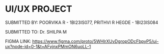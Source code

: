 # UI/UX PROJECT
SUBMITTED BY:
POORVIKA R - 1BI23IS077, 
PRITHVI R HEGDE - 1BI23IS084

SUBMITTED TO:
Dr. SHILPA M

FIGMA LINK: https://www.figma.com/proto/5WHlrXUvDgropODcFbpyP5/ui-ux?node-id=0-1&t=AFvjnxPMmON6uoLL-1
